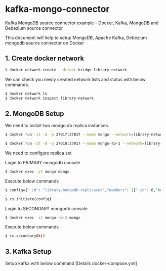 # kafka-mongo-connector
Kafka MongoDB source connector example - Docker, Kafka, MongoDB and Debezium source connector

This document will help to setup MongoDB, Apache Kafka, Debezium mongodb source connector on Docker

## 1. Create docker network

```sh
$ docker network create --driver bridge library-network
```
We can check you newly created network lists and status with below commands.

```sh
$ docker network ls
$ docker network inspect library-network
```
## 2. MongoDB Setup

We need to install two mongo db replica instances.

```sh
$ docker run -it -d -p 27017:27017 --name mongo --network=library-network mongo mongod --replSet library-mongodb-replicaset
```

```sh
$ docker run -it -d -p 27018:27017 --name mongo-rp-1 --network=library-network mongo mongod --replSet library-mongodb-replicaset
```

We need to configure replica set

Login to PRIMARY mongodb console

```sh
$ docker exec -it mongo mongo
```
Execute below commands
```sh
$ config={"_id": "library-mongodb-replicaset","members": [{"_id": 0,"host": "mongo:27017"},{"_id": 1,"host": "mongo-rp-1:27017"}]}

$ rs.initiate(config)
```
Login to SECONDARY mongodb console

```sh
$ docker exec -it mongo-rp-1 mongo
```
Execute below commands
```sh
$ rs.secondaryOk()
```

## 3. Kafka Setup

Setup kafka with below command [Details docker-compose.yml]
